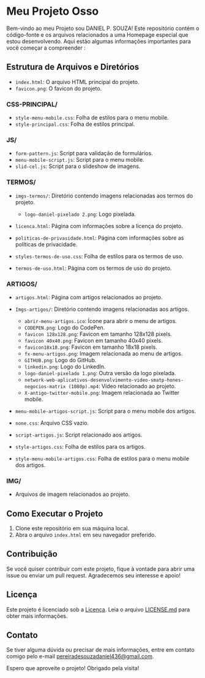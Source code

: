 # Meu Projeto Osso

Bem-vindo ao meu  Projeto sou DANIEL P. SOUZA! Este repositório contém o código-fonte e os arquivos relacionados a uma Homepage especial que estou desenvolvendo. Aqui estão algumas informações importantes para você começar a compreender :

## Estrutura de Arquivos e Diretórios

- `index.html`: O arquivo HTML principal do projeto.
- `favicon.png`: O favicon do projeto.

### CSS-PRINCIPAL/

- `style-menu-mobile.css`: Folha de estilos para o menu mobile.
- `style-principal.css`: Folha de estilos principal.

### JS/

- `form-pattern.js`: Script para validação de formulários.
- `menu-mobile-script.js`: Script para o menu mobile.
- `slid-cel.js`: Script para o slideshow de imagens.

### TERMOS/

- `imgs-termos/`: Diretório contendo imagens relacionadas aos termos do projeto.
  - `logo-daniel-pixelado 2.png`: Logo pixelada.

- `licenca.html`: Página com informações sobre a licença do projeto.
- `politicas-de-privasidade.html`: Página com informações sobre as políticas de privacidade.
- `styles-termos-de-uso.css`: Folha de estilos para os termos de uso.
- `termos-de-uso.html`: Página com os termos de uso do projeto.

### ARTIGOS/

- `artigos.html`: Página com artigos relacionados ao projeto.

- `Imgs-artigos/`: Diretório contendo imagens relacionadas aos artigos.
  - `abrir-menu-artigos.ico`: Ícone para abrir o menu de artigos.
  - `CODEPEN.png`: Logo do CodePen.
  - `favicon 128x128.png`: Favicon em tamanho 128x128 pixels.
  - `favicon 40x40.png`: Favicon em tamanho 40x40 pixels.
  - `favicon18x18.png`: Favicon em tamanho 18x18 pixels.
  - `fx-menu-artigos.png`: Imagem relacionada ao menu de artigos.
  - `GITHUB.png`: Logo do GitHub.
  - `linkedin.png`: Logo do LinkedIn.
  - `logo-daniel-pixelado 1.png`: Outra versão da logo pixelada.
  - `network-web-aplicativos-desenvolvimento-video-smatp-hones-negocios-matrix (1080p).mp4`: Vídeo relacionado ao projeto.
  - `X-antigo-twitter-mobile.png`: Imagem relacionada ao Twitter mobile.

- `menu-mobile-artigos-script.js`: Script para o menu mobile dos artigos.
- `none.css`: Arquivo CSS vazio.
- `script-artigos.js`: Script relacionado aos artigos.
- `style-artigos.css`: Folha de estilos para os artigos.
- `style-menu-mobile-artigos.css`: Folha de estilos para o menu mobile dos artigos.

### IMG/

- Arquivos de imagem relacionados ao projeto.

## Como Executar o Projeto

1. Clone este repositório em sua máquina local.
2. Abra o arquivo `index.html` em seu navegador preferido.

## Contribuição

Se você quiser contribuir com este projeto, fique à vontade para abrir uma issue ou enviar um pull request. Agradecemos seu interesse e apoio!

## Licença

Este projeto é licenciado sob a [Licença](link-para-licenca). Leia o arquivo [LICENSE.md](link-para-arquivo-de-licenca) para obter mais informações.

## Contato

Se tiver alguma dúvida ou precisar de mais informações, entre em contato comigo pelo e-mail [pereiradesouzadaniel436@gmail.com](homepage:daniels436.github.io).

Espero que aproveite o projeto! Obrigado pela visita!